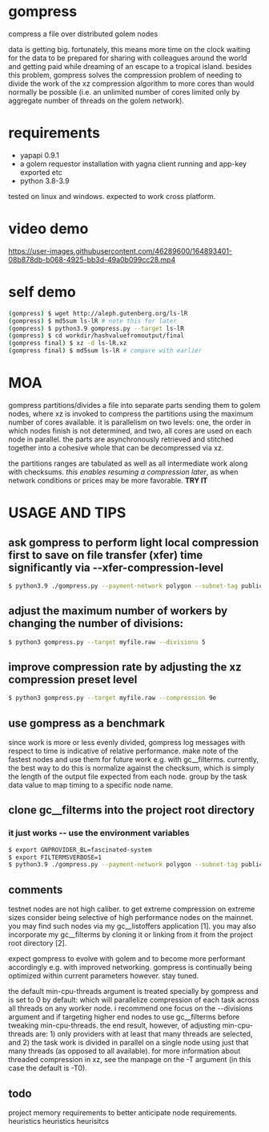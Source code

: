 # gompress
compress a file over distributed golem nodes

data is getting big. fortunately, this means more time on the clock waiting for the data to be prepared for sharing with colleagues around the world and getting paid while dreaming of an escape to a tropical island. besides this problem, gompress solves the compression problem of needing to divide the work of the xz compression algorithm to more cores than would normally be possible (i.e. an unlimited number of cores limited only by aggregate number of threads on the golem network).

# requirements
- yapapi 0.9.1
- a golem requestor installation with yagna client running and app-key exported etc
- python 3.8-3.9

tested on linux and windows. expected to work cross platform.

# video demo

https://user-images.githubusercontent.com/46289600/164893401-08b878db-b068-4925-bb3d-49a0b099cc28.mp4

# self demo
```bash
(gompress) $ wget http://aleph.gutenberg.org/ls-lR
(gompress) $ md5sum ls-lR # note this for later
(gompress) $ python3.9 gompress.py --target ls-lR
(gompress) $ cd workdir/hashvaluefromoutput/final
(gompress final) $ xz -d ls-lR.xz
(gompress final) $ md5sum ls-lR # compare with earlier
```

# MOA
gompress partitions/divides a file into separate parts sending them to golem nodes, where xz is invoked to compress the partitions using the maximum number of cores available. it is parallelism on two levels: one, the order in which nodes finish is not determined, and two, all cores are used on each node in parallel. the parts are asynchronously retrieved and stitched together into a cohesive whole that can be decompressed via xz.

the partitions ranges are tabulated as well as all intermediate work along with checksums. *this enables resuming a compression later*, as when network conditions or prices may be more favorable. **TRY IT**

# USAGE AND TIPS

## ask gompress to perform light local compression first to save on file transfer (xfer) time significantly via --xfer-compression-level

```bash
$ python3.9 ./gompress.py --payment-network polygon --subnet-tag public-beta --target myfile.raw --divisions 10 --compression=9e --xfer-compression-level 1
```

## adjust the maximum number of workers by changing the number of divisions:
```bash
$ python3 gompress.py --target myfile.raw --divisions 5
```

## improve compression rate by adjusting the xz compression preset level 
```bash
$ python3 gompress.py --target myfile.raw --compression 9e
```
## use gompress as a benchmark
since work is more or less evenly divided, gompress log messages with respect to time is indicative of relative performance. make note of the fastest nodes and use them for future work e.g. with gc__filterms. currently, the best way to do this is normalize against the checksum, which is simply the length of the output file expected from each node. group by the task data value to map timing to a specific node name.

## clone gc__filterms into the project root directory
### it just works -- use the environment variables
```bash
$ export GNPROVIDER_BL=fascinated-system
$ export FILTERMSVERBOSE=1
$ python3.9 ./gompress.py --payment-network polygon --subnet-tag public-beta --target myfilelarge.raw --divisions 10 --compression=9e --xfer-compression-level 1
```

## comments
testnet nodes are not high caliber. to get extreme compression on extreme sizes consider being selective of high performance nodes on the mainnet. you may find such nodes via my gc__listoffers application [1]. you may also incorporate my gc__filterms by cloning it or linking from it from the project root directory [2].

expect gompress to evolve with golem and to become more performant accordingly e.g. with improved networking. gompress is continually being optimized within current parameters however. stay tuned.

the default min-cpu-threads argument is treated specially by gompress and is set to 0 by default: which will parallelize compression of each task across all threads on any worker node. i recommend one focus on the --divisions argument and if targeting higher end nodes to use gc__filterms before tweaking min-cpu-threads. the end result, however, of adjusting min-cpu-threads are: 1) only providers with at least that many threads are selected, and 2) the task work is divided in parallel on a single node using just that many threads (as opposed to all available). for more information about threaded compression in xz, see the manpage on the -T argument (in this case the default is -T0).

## todo
project memory requirements to better anticipate node requirements.
heuristics heuristics heurisitcs
